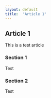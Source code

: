 ```yaml
---
layout: default
title:  "Article 1"
---
```

## Article 1

This is a test article

### Section 1

Test

### Section 2

Test